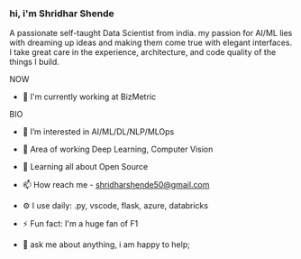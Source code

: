 ### hi, i'm Shridhar Shende 


A passionate self-taught Data Scientist from india. my passion for AI/ML lies with dreaming up ideas and making them come true with elegant interfaces. I take great care in the experience, architecture, and code quality of the things I build.

NOW
- 🏢 I'm currently working at BizMetric
  
BIO
- 👀 I’m interested in AI/ML/DL/NLP/MLOps
- 🌱 Area of working Deep Learning, Computer Vision 
- 💞️ Learning all about Open Source
- 📫 How reach me - shridharshende50@gmail.com
- ⚙️ I use daily: .py, vscode, flask, azure, databricks
- ⚡️ Fun fact: I'm a huge fan of F1

- 💬 ask me about anything, i am happy to help;

<!---
shri50/shri50 is a ✨ special ✨ repository because its `README.md` (this file) appears on your GitHub profile.
You can click the Preview link to take a look at your changes.
--->
